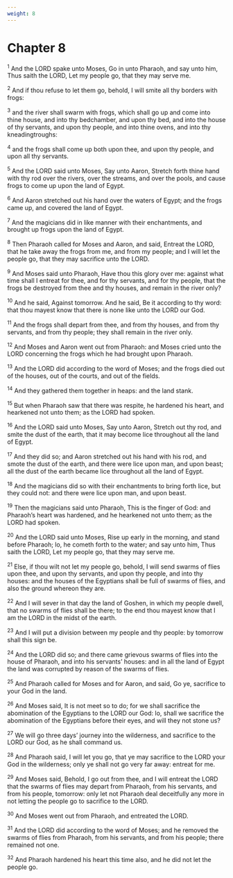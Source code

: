 ```yaml
---
weight: 8
---
```


# Chapter 8

<sup>1</sup> And the LORD spake unto Moses, Go in unto Pharaoh, and say unto him, Thus saith the LORD, Let my people go, that they may serve me. 

<sup>2</sup> And if thou refuse to let them go, behold, I will smite all thy borders with frogs: 

<sup>3</sup> and the river shall swarm with frogs, which shall go up and come into thine house, and into thy bedchamber, and upon thy bed, and into the house of thy servants, and upon thy people, and into thine ovens, and into thy kneadingtroughs: 

<sup>4</sup> and the frogs shall come up both upon thee, and upon thy people, and upon all thy servants. 

<sup>5</sup> And the LORD said unto Moses, Say unto Aaron, Stretch forth thine hand with thy rod over the rivers, over the streams, and over the pools, and cause frogs to come up upon the land of Egypt. 

<sup>6</sup> And Aaron stretched out his hand over the waters of Egypt; and the frogs came up, and covered the land of Egypt. 

<sup>7</sup> And the magicians did in like manner with their enchantments, and brought up frogs upon the land of Egypt. 

<sup>8</sup> Then Pharaoh called for Moses and Aaron, and said, Entreat the LORD, that he take away the frogs from me, and from my people; and I will let the people go, that they may sacrifice unto the LORD. 

<sup>9</sup> And Moses said unto Pharaoh, Have thou this glory over me: against what time shall I entreat for thee, and for thy servants, and for thy people, that the frogs be destroyed from thee and thy houses, and remain in the river only? 

<sup>10</sup> And he said, Against tomorrow. And he said, Be it according to thy word: that thou mayest know that there is none like unto the LORD our God. 

<sup>11</sup> And the frogs shall depart from thee, and from thy houses, and from thy servants, and from thy people; they shall remain in the river only. 

<sup>12</sup> And Moses and Aaron went out from Pharaoh: and Moses cried unto the LORD concerning the frogs which he had brought upon Pharaoh. 

<sup>13</sup> And the LORD did according to the word of Moses; and the frogs died out of the houses, out of the courts, and out of the fields. 

<sup>14</sup> And they gathered them together in heaps: and the land stank. 

<sup>15</sup> But when Pharaoh saw that there was respite, he hardened his heart, and hearkened not unto them; as the LORD had spoken. 

<sup>16</sup> And the LORD said unto Moses, Say unto Aaron, Stretch out thy rod, and smite the dust of the earth, that it may become lice throughout all the land of Egypt. 

<sup>17</sup> And they did so; and Aaron stretched out his hand with his rod, and smote the dust of the earth, and there were lice upon man, and upon beast; all the dust of the earth became lice throughout all the land of Egypt. 

<sup>18</sup> And the magicians did so with their enchantments to bring forth lice, but they could not: and there were lice upon man, and upon beast. 

<sup>19</sup> Then the magicians said unto Pharaoh, This is the finger of God: and Pharaoh’s heart was hardened, and he hearkened not unto them; as the LORD had spoken. 

<sup>20</sup> And the LORD said unto Moses, Rise up early in the morning, and stand before Pharaoh; lo, he cometh forth to the water; and say unto him, Thus saith the LORD, Let my people go, that they may serve me. 

<sup>21</sup> Else, if thou wilt not let my people go, behold, I will send swarms of flies upon thee, and upon thy servants, and upon thy people, and into thy houses: and the houses of the Egyptians shall be full of swarms of flies, and also the ground whereon they are. 

<sup>22</sup> And I will sever in that day the land of Goshen, in which my people dwell, that no swarms of flies shall be there; to the end thou mayest know that I am the LORD in the midst of the earth. 

<sup>23</sup> And I will put a division between my people and thy people: by tomorrow shall this sign be. 

<sup>24</sup> And the LORD did so; and there came grievous swarms of flies into the house of Pharaoh, and into his servants’ houses: and in all the land of Egypt the land was corrupted by reason of the swarms of flies. 

<sup>25</sup> And Pharaoh called for Moses and for Aaron, and said, Go ye, sacrifice to your God in the land. 

<sup>26</sup> And Moses said, It is not meet so to do; for we shall sacrifice the abomination of the Egyptians to the LORD our God: lo, shall we sacrifice the abomination of the Egyptians before their eyes, and will they not stone us? 

<sup>27</sup> We will go three days’ journey into the wilderness, and sacrifice to the LORD our God, as he shall command us. 

<sup>28</sup> And Pharaoh said, I will let you go, that ye may sacrifice to the LORD your God in the wilderness; only ye shall not go very far away: entreat for me. 

<sup>29</sup> And Moses said, Behold, I go out from thee, and I will entreat the LORD that the swarms of flies may depart from Pharaoh, from his servants, and from his people, tomorrow: only let not Pharaoh deal deceitfully any more in not letting the people go to sacrifice to the LORD. 

<sup>30</sup> And Moses went out from Pharaoh, and entreated the LORD. 

<sup>31</sup> And the LORD did according to the word of Moses; and he removed the swarms of flies from Pharaoh, from his servants, and from his people; there remained not one. 

<sup>32</sup> And Pharaoh hardened his heart this time also, and he did not let the people go. 


